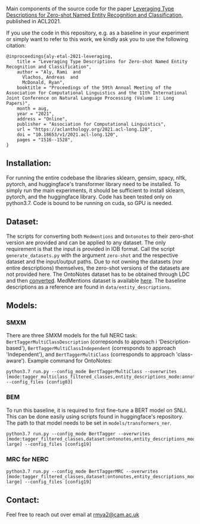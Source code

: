 Main components of the source code for the paper [Leveraging Type Descriptions for Zero-shot Named Entity Recognition and Classification](https://aclanthology.org/2021.acl-long.120/), published in ACL2021.

If you use the code in this repository, e.g. as a baseline in your experiment or simply want to refer to this work, we kindly ask you to use the following citation:

```
@inproceedings{aly-etal-2021-leveraging,
    title = "Leveraging Type Descriptions for Zero-shot Named Entity Recognition and Classification",
    author = "Aly, Rami  and
      Vlachos, Andreas  and
      McDonald, Ryan",
    booktitle = "Proceedings of the 59th Annual Meeting of the Association for Computational Linguistics and the 11th International Joint Conference on Natural Language Processing (Volume 1: Long Papers)",
    month = aug,
    year = "2021",
    address = "Online",
    publisher = "Association for Computational Linguistics",
    url = "https://aclanthology.org/2021.acl-long.120",
    doi = "10.18653/v1/2021.acl-long.120",
    pages = "1516--1528",
}
```

## Installation:

For running the entire codebase the libraries sklearn, gensim, spacy, nltk, pytorch, and huggingface's transformer library need to be installed. To simply run the main experiments, it should be sufficient to install sklearn, pytorch, and the huggingface library. Code has been tested only on python3.7. Code is bound to be running on cuda, so GPU is needed.

## Dataset:
The scripts for converting both `Medmentions` and `Ontonotes` to their zero-shot version are provided and can be applied to any dataset. The only requirement is that the input is provided in IOB format.  Call the script `generate_datasets.py` with the argument `zero-shot` and the respective dataset and the input/output paths. Due to not owning the datasets (nor entire descriptions) themselves, the zero-shot versions of the datasets are not provided here. The OntoNotes dataset has to be obtained through LDC and then [converted](https://cemantix.org/data/ontonotes.html). MedMentions dataset is available [here](https://github.com/chanzuckerberg/MedMentions). The baseline descriptions as a reference are found in `data/entity_descriptions`.

## Models:

### SMXM

There are three SMXM models for the full NERC task: `BertTaggerMultiClassDescription` (correpsonds to approach i 'Description-based'), `BertTaggerMultiClassIndependent` (corresponds to approach 'Independent'), and `BertTaggerMultiClass` (corresponds to approach 'class-aware').
Example command for OntoNotes:

```
python3.7 run.py --config_mode BertTaggerMultiClass --overwrites [mode:tagger_multiclass_filtered_classes,entity_descriptions_mode:annotation_guidelines,per_gpu_train_batch_size:8] --config_files [config03]
```

### BEM

To run this baseline, it is required to first fine-tune a BERT model on SNLI. This can be done easily using scripts found in huggingface's repository. The path to that model needs to be set in `models/transformers_ner`.
```
python3.7 run.py --config_mode BertTagger --overwrites [mode:tagger_filtered_classes,dataset:ontonotes,entity_descriptions_mode:entailment,per_gpu_train_batch_size:20,description:bert-large] --config_files [config19]
```

### MRC for NERC

```
python3.7 run.py --config_mode BertTaggerMRC --overwrites [mode:tagger_filtered_classes,dataset:ontonotes,entity_descriptions_mode:annotation_guidelines,per_gpu_train_batch_size:20,description:bert-large] --config_files [config19]
```

## Contact:

Feel free to reach out over email at rmya2@cam.ac.uk
